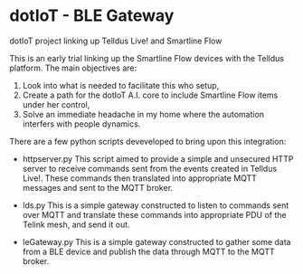 # dotIoT - BLE Gateway
dotIoT project linking up Telldus Live! and Smartline Flow

This is an early trial linking up the Smartline Flow devices with the Telldus platform. The main objectives are:
1. Look into what is needed to facilitate this who setup,
2. Create a path for the dotIoT A.I. core to include Smartline Flow items under her control,
3. Solve an immediate headache in my home where the automation interfers with people dynamics.

There are a few python scripts deveveloped to bring upon this integration:
- httpserver.py
	This script aimed to provide a simple and unsecured HTTP server to receive commands sent from the events created in Telldus Live!. These commands then translated into appropriate MQTT messages and sent to the MQTT broker.

- lds.py
	This is a simple gateway constructed to listen to commands sent over MQTT and translate these commands into appropriate PDU of the Telink mesh, and send it out.

- leGateway.py
	This is a simple gateway constructed to gather some data from a BLE device and publish the data through MQTT to the MQTT broker.

